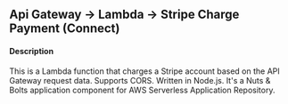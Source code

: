 
## Api Gateway -> Lambda -> Stripe Charge Payment (Connect)

#### Description
This is a Lambda function that charges a Stripe account based on the API Gateway request data. Supports CORS. Written in Node.js. It's a Nuts & Bolts application component for AWS Serverless Application Repository.
